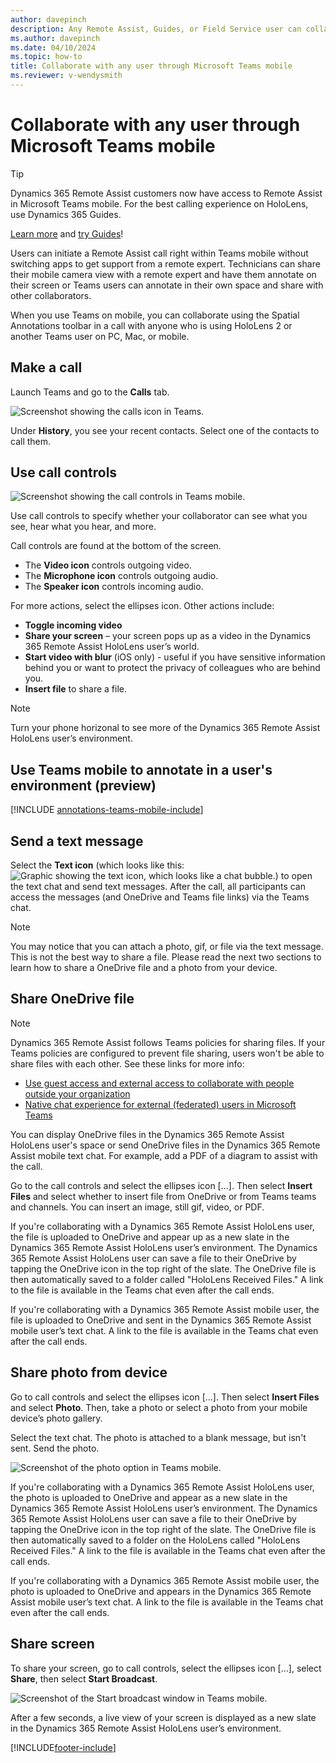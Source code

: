 ```yaml
---
author: davepinch
description: Any Remote Assist, Guides, or Field Service user can collaborate with other users through the Microsoft Teams mobile app.
ms.author: davepinch
ms.date: 04/10/2024
ms.topic: how-to
title: Collaborate with any user through Microsoft Teams mobile
ms.reviewer: v-wendysmith
---
```


# Collaborate with any user through Microsoft Teams mobile

> [!TIP]
> Dynamics 365 Remote Assist customers now have access to Remote Assist in Microsoft Teams mobile. For the best calling experience on HoloLens, use Dynamics 365 Guides.
>
> [Learn more](https://go.microsoft.com/fwlink/?linkid=2227374) and [try Guides](https://go.microsoft.com/fwlink/?linkid=2227510)!

Users can initiate a Remote Assist call right within Teams mobile without switching apps to get support from a remote expert. Technicians can share their mobile camera view with a remote expert and have them annotate on their screen or Teams users can annotate in their own space and share with other collaborators.

When you use Teams on mobile, you can collaborate using the Spatial Annotations toolbar in a call with anyone who is using HoloLens 2 or another Teams user on PC, Mac, or mobile.

## Make a call

Launch Teams and go to the **Calls** tab.

  ![Screenshot showing the calls icon in Teams.](media/TeamsMobile_Call.png)

Under **History**, you see your recent contacts. Select one of the contacts to call them.

## Use call controls

![Screenshot showing the call controls in Teams mobile.](media/TeamsMobile_CallControl.png "Call control")

Use call controls to specify whether your collaborator can see what you see, hear what you hear, and more.

Call controls are found at the bottom of the screen.
- The **Video icon** controls outgoing video.
- The **Microphone icon** controls outgoing audio.
- The **Speaker icon** controls incoming audio.

For more actions, select the ellipses icon. Other actions include:
-	**Toggle incoming video**
-	**Share your screen** – your screen pops up as a video in the Dynamics 365 Remote Assist HoloLens user’s world.
-	**Start video with blur** (iOS only) - useful if you have sensitive information behind you or want to protect the privacy of colleagues who are behind you.
- **Insert file** to share a file.

> [!NOTE]
> Turn your phone horizonal to see more of the Dynamics 365 Remote Assist HoloLens user’s environment.

## Use Teams mobile to annotate in a user's environment (preview)

[!INCLUDE [annotations-teams-mobile-include](../includes/annotations-teams-mobile.md)]

<!--- This topic in RA and Field Serive. Field Service topic is annotations-teams-mobile.md --->

## Send a text message

Select the **Text icon** (which looks like this: ![Graphic showing the text icon, which looks like a chat bubble.](media/TeamsMobile_Text.png)) to open the text chat and send text messages. After the call, all participants can access the messages (and OneDrive and Teams file links) via the Teams chat. 

> [!NOTE]
> You may notice that you can attach a photo, gif, or file via the text message. This is not the best way to share a file. Please read the next two sections to learn how to share a OneDrive file and a photo from your device.

## Share OneDrive file

> [!NOTE]
> Dynamics 365 Remote Assist follows Teams policies for sharing files. If your Teams policies are configured to prevent file sharing, users won't be able to share files with each other. See these links for more info:
> - [Use guest access and external access to collaborate with people outside your organization](/microsoftteams/communicate-with-users-from-other-organizations#compare-external-and-guest-access)
> - [Native chat experience for external (federated) users in Microsoft Teams](/microsoftteams/native-chat-for-external-users)

You can display OneDrive files in the Dynamics 365 Remote Assist HoloLens user's space or send OneDrive files in the Dynamics 365 Remote Assist mobile text chat. For example, add a PDF of a diagram to assist with the call.

Go to the call controls and select the ellipses icon [...]. Then select **Insert Files** and select whether to insert file from OneDrive or from Teams teams and channels. You can insert an image, still gif, video, or PDF.

If you're collaborating with a Dynamics 365 Remote Assist HoloLens user, the file is uploaded to OneDrive and appear up as a new slate in the Dynamics 365 Remote Assist HoloLens user’s environment. The Dynamics 365 Remote Assist HoloLens user can save a file to their OneDrive by tapping the OneDrive icon in the top right of the slate. The OneDrive file is then automatically saved to a folder called "HoloLens Received Files." A link to the file is available in the Teams chat even after the call ends.

If you're collaborating with a Dynamics 365 Remote Assist mobile user, the file is uploaded to OneDrive and sent in the Dynamics 365 Remote Assist mobile user’s text chat. A link to the file is available in the Teams chat even after the call ends.

## Share photo from device

Go to call controls and select the ellipses icon […]. Then select **Insert Files** and select **Photo**. Then, take a photo or select a photo from your mobile device’s photo gallery.

Select the text chat. The photo is attached to a blank message, but isn't sent. Send the photo.

![Screenshot of the photo option in Teams mobile.](media/TeamsMobile_SharePhoto.png "SharePhoto")

If you're collaborating with a Dynamics 365 Remote Assist HoloLens user, the photo is uploaded to OneDrive and appear as a new slate in the Dynamics 365 Remote Assist HoloLens user’s environment. The Dynamics 365 Remote Assist HoloLens user can save a file to their OneDrive by tapping the OneDrive icon in the top right of the slate. The OneDrive file is then automatically saved to a folder on the HoloLens called "HoloLens Received Files." A link to the file is available in the Teams chat even after the call ends.

If you're collaborating with a Dynamics 365 Remote Assist mobile user, the photo is uploaded to OneDrive and appears in the Dynamics 365 Remote Assist mobile user’s text chat. A link to the file is available in the Teams chat even after the call ends.

## Share screen

To share your screen, go to call controls, select the ellipses icon […], select **Share**, then select **Start Broadcast**.

![Screenshot of the Start broadcast window in Teams mobile.](media/TeamsMobile_ScreenBroadcast.png "ScreenBroadcast")

After a few seconds, a live view of your screen is displayed as a new slate in the Dynamics 365 Remote Assist HoloLens user’s environment. 


[!INCLUDE[footer-include](../includes/footer-banner.md)]
